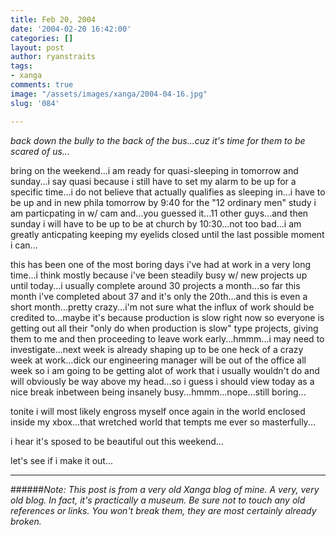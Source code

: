```yaml
---
title: Feb 20, 2004
date: '2004-02-20 16:42:00'
categories: []
layout: post
author: ryanstraits
tags:
- xanga
comments: true
image: "/assets/images/xanga/2004-04-16.jpg"
slug: '084'

---
```

<em>back down the bully to the back of the bus...cuz it's time for them to be scared of us...</em>

<!-- break -->

bring on the weekend...i am ready for quasi-sleeping in tomorrow and sunday...i say quasi because i still have to set my alarm to be up for a specific time...i do not believe that actually qualifies as sleeping in...i have to be up and in new phila tomorrow by 9:40 for the "12 ordinary men" study i am particpating in w/ cam and...you guessed it...11 other guys...and then sunday i will have to be up to be at church by 10:30...not too bad...i am greatly anticpating keeping my eyelids closed until the last possible moment i can...

this has been one of the most boring days i've had at work in a very long time...i think mostly because i've been steadily busy w/ new projects up until today...i usually complete around 30 projects a month...so far this month i've completed about 37 and it's only the 20th...and this is even a short month...pretty crazy...i'm not sure what the influx of work should be credited to...maybe it's because production is slow right now so everyone is getting out all their "only do when production is slow" type projects, giving them to me and then proceeding to leave work early...hmmm...i may need to investigate...next week is already shaping up to be one heck of a crazy week at work...dick our engineering manager will be out of the office all week so i am going to be getting alot of work that i usually wouldn't do and will obviously be way above my head...so i guess i should view today as a nice break inbetween being insanely busy...hmmm...nope...still boring...

tonite i will most likely engross myself once again in the world enclosed inside my xbox...that wretched world that tempts me ever so masterfully...

i hear it's sposed to be beautiful out this weekend...

let's see if i make it out...

---

######*Note: This post is from a very old Xanga blog of mine. A very, very old blog. In fact, it's practically a museum. Be sure not to touch any old references or links. You won't break them, they are most certainly already broken.*